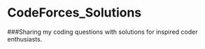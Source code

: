 # CodeForces_Solutions



###Sharing my coding questions with solutions for inspired coder enthusiasts.
